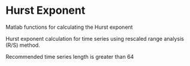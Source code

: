 # Hurst Exponent

Matlab functions for calculating the Hurst exponent

Hurst exponent calculation for time series using rescaled range analysis (R/S) method.

Recommended time series length is greater than 64